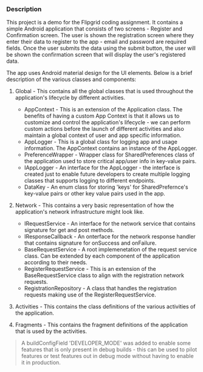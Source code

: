 ### Description

This project is a demo for the Flipgrid coding assignment. It contains a simple Android application that consists of two screens - Register and Confirmation screen. The user is shown the registration screen where they enter their data to register to the app - email and password are required fields. Once the user submits the data using the submit button, the user will be shown the confirmation screen that will display the user's registered data.

The app uses Android material design for the UI elements. Below is a brief description of the various classes and components:

1. Global - This contains all the global classes that is used throughout the application's lifecycle by different activities. 
    * AppContext - This is an extension of the Application class. The benefits of having a custom App Context is that it allows us to customize and control the application's lifecycle - we can perform custom actions before the launch of different activities and also maintain a global context of user and app specific information. 
    * AppLogger - This is a global class for logging app and usage information. The AppContext contains an instance of the AppLogger. 
    * PreferenceWrapper - Wrapper class for SharedPreferences class of the application used to store critical app/user info in key-value pairs.
    * IAppLogger - An interface for the AppLogger - the interface is created just to enable future developers to create multiple logging classes that supports logging to different endpoints.
    * DataKey - An enum class for storing 'keys' for SharedPrefernce's key-value pairs or other key value pairs used in the app.

2. Network - This contains a very basic representation of how the application's network infrastructure might look like.
    * IRequestService - An interface for the network service that contains signature for get and post methods.
    * IResponseCallback - An onterface for the network response handler that contains signature for onSuccess and onFailure.
    * BaseRequestService - A root implemenetation of the request service class. Can be extended by each component of the application according to their needs.
    * RegisterRequestService - This is an extension of the BaseRequestService class to align with the registration network requests.
    * RegistrationRepository - A class that handles the registration requests making use of the RegisterRequestService.

3. Activities - This contains the class definitions of the various activities of the application.

4. Fragments - This contains the fragment definitions of the application that is used by the activities.

> A buildConfigField 'DEVELOPER_MODE' was added to enable some features that is only present in debug builds - this can be used to pilot features or test features out in debug mode without having to enable it in production.